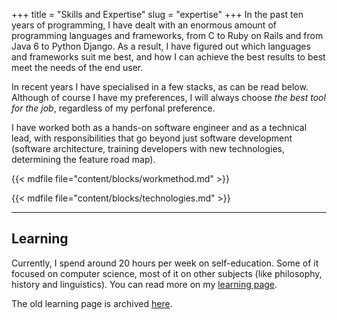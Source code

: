 +++
title = "Skills and Expertise"
slug = "expertise"
+++
In the past ten years of programming, I have dealt with an enormous amount of programming languages and frameworks, from C to Ruby on Rails and from Java 6 to Python Django. As a result, I have figured out which languages and frameworks suit me best, and how I can achieve the best results to best meet the needs of the end user.

In recent years I have specialised in a few stacks, as can be read below. Although of course I have my preferences, I will always choose _the best tool for the job_, regardless of my perfonal preference.

I have worked both as a hands-on software engineer and as a technical lead, with responsibilities that go beyond just software development (software architecture, training developers with new technologies, determining the feature road map).

{{< mdfile file="content/blocks/workmethod.md" >}}

{{< mdfile file="content/blocks/technologies.md" >}}

---

## Learning

Currently, I spend around 20 hours per week on self-education. Some of it focused on computer science, most of it on other subjects (like philosophy, history and linguistics). You can read more on my [learning page](/learning).

The old learning page is archived [here](/archive/learning).
